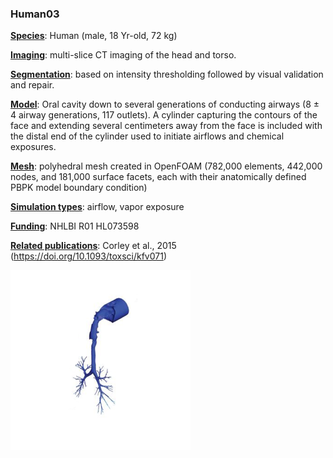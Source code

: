 ### Human03



**<u>Species</u>**: Human (male, 18 Yr-old, 72 kg)

**<u>Imaging</u>**: multi-slice CT imaging of the head and torso.

**<u>Segmentation</u>**: based on intensity thresholding followed by visual validation and repair.

**<u>Model</u>**: Oral cavity down to several generations of conducting airways (8 ± 4 airway generations, 117 outlets). A cylinder capturing the contours of the face and extending several centimeters away from the face is included with the distal end of the cylinder used to initiate airflows and chemical exposures. 

**<u>Mesh</u>**: polyhedral mesh created in OpenFOAM (782,000 elements, 442,000 nodes, and 181,000 surface facets, each with their anatomically defined PBPK model boundary condition)

**<u>Simulation types</u>**: airflow, vapor exposure

**<u>Funding</u>**: NHLBI R01 HL073598

**<u>Related publications</u>**: Corley et al., 2015 (https://doi.org/10.1093/toxsci/kfv071)



![human03](../README/human03.png)